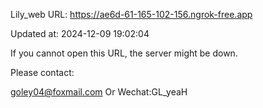 Lily_web URL: https://ae6d-61-165-102-156.ngrok-free.app

Updated at: 2024-12-09 19:02:04

If you cannot open this URL, the server might be down.

Please contact: 

goley04@foxmail.com Or Wechat:GL_yeaH